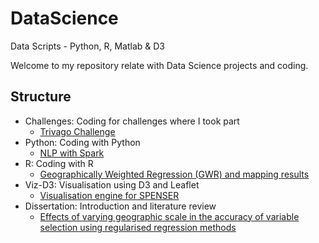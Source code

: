 # DataScience
Data Scripts - Python, R, Matlab &amp; D3

Welcome to my repository relate with Data Science projects and coding.

## Structure

* Challenges: Coding for challenges where I took part     
    + [Trivago Challenge](https://github.com/aniuska/DataScience/tree/master/Challenges)
* Python: Coding with Python
    + [NLP with Spark](https://github.com/aniuska/DataScience/tree/master/Python/spark-NLP)
* R: Coding with R
   + [Geographically Weighted Regression (GWR) and mapping results](https://github.com/aniuska/DataScience/tree/master/R)
* Viz-D3: Visualisation using D3 and Leaflet    
    + [Visualisation engine for SPENSER](https://github.com/aniuska/DataScience/tree/master/Viz-D3)
* Dissertation: Introduction and literature review
    +  [Effects of varying geographic scale in the accuracy of variable selection using regularised regression methods](https://github.com/aniuska/DataScience/tree/master/disertation)
